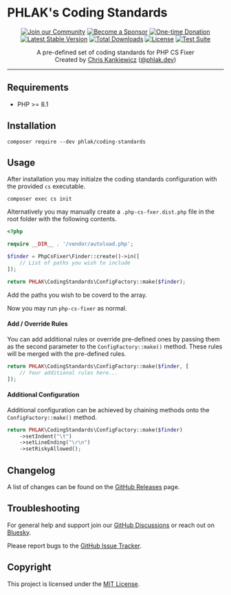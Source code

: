 PHLAK's Coding Standards
========================

<p align="center">
    <a href="https://github.com/PHLAK/CodingStandards/discussions"><img src="https://img.shields.io/badge/Join_the-Community-7b16ff.svg?style=for-the-badge" alt="Join our Community"></a>
    <a href="https://github.com/users/PHLAK/sponsorship"><img src="https://img.shields.io/badge/Become_a-Sponsor-cc4195.svg?style=for-the-badge" alt="Become a Sponsor"></a>
    <a href="https://paypal.me/ChrisKankiewicz"><img src="https://img.shields.io/badge/Make_a-Donation-006bb6.svg?style=for-the-badge" alt="One-time Donation"></a>
    <br>
    <a href="https://packagist.org/packages/phlak/coding-standards"><img src="https://img.shields.io/packagist/v/phlak/coding-standards.svg?style=flat-square" alt="Latest Stable Version"></a>
    <a href="https://packagist.org/packages/phlak/coding-standards"><img src="https://img.shields.io/packagist/dt/phlak/coding-standards.svg?style=flat-square" alt="Total Downloads"></a>
    <a href="https://packagist.org/packages/phlak/coding-standards"><img src="https://img.shields.io/packagist/l/phlak/coding-standards.svg?style=flat-square" alt="License"></a>
    <a href="https://github.com/PHLAK/CodingStandards/actions"><img src="https://img.shields.io/github/actions/workflow/status/PHLAK/CodingStandards/test-suite.yaml?branch=master&style=flat-square" alt="Test Suite"></a>
</p>

<p align="center">
    A pre-defined set of coding standards for PHP CS Fixer
    <br>
    Created by <a href="https://www.ChrisKankiewicz.com">Chris Kankiewicz</a> (<a href="https://bsky.app/profile/phlak.dev">@phlak.dev</a>)
</p>

---

Requirements
------------

  - PHP >= 8.1

Installation
------------

    composer require --dev phlak/coding-standards

Usage
-----

After installation you may initialze the coding standards configuration with the provided `cs` executable.

    composer exec cs init

Alternatively you may manually create a `.php-cs-fxer.dist.php` file in the root folder with the following contents.

```php
<?php

require __DIR__ . '/vendor/autoload.php';

$finder = PhpCsFixer\Finder::create()->in([
    // List of paths you wish to include
]);

return PHLAK\CodingStandards\ConfigFactory::make($finder);
```

Add the paths you wish to be coverd to the array.

Now you may run `php-cs-fixer` as normal.

#### Add / Override Rules

You can add additional rules or override pre-defined ones by passing them as the second parameter to the `ConfigFactory::make()` method. These rules will be merged with the pre-defined rules.

```php
return PHLAK\CodingStandards\ConfigFactory::make($finder, [
    // Your additional rules here...
]);
```

#### Additional Configuration

Additional configuration can be achieved by chaining methods onto the `ConfigFactory::make()` method.

```php
return PHLAK\CodingStandards\ConfigFactory::make($finder)
    ->setIndent("\t")
    ->setLineEnding("\r\n")
    ->setRiskyAllowed();
```

Changelog
---------

A list of changes can be found on the [GitHub Releases](https://github.com/PHLAK/CodingStandards/releases) page.

Troubleshooting
---------------

For general help and support join our [GitHub Discussions](https://github.com/PHLAK/CodingStandards/discussions) or reach out on [Bluesky](https://bsky.app/profile/phlak.dev).

Please report bugs to the [GitHub Issue Tracker](https://github.com/PHLAK/CodingStandards/issues).

Copyright
---------

This project is licensed under the [MIT License](https://github.com/PHLAK/CodingStandards/blob/master/LICENSE).

